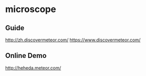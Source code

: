 # microscope

## Guide
http://zh.discovermeteor.com/
https://www.discovermeteor.com/


## Online Demo
http://heheda.meteor.com/

